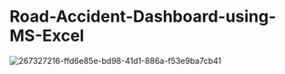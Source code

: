# Road-Accident-Dashboard-using-MS-Excel
![267327216-ffd6e85e-bd98-41d1-886a-f53e9ba7cb41](https://github.com/user-attachments/assets/fb7761bb-2024-489f-bb2d-84d3981bf667)
